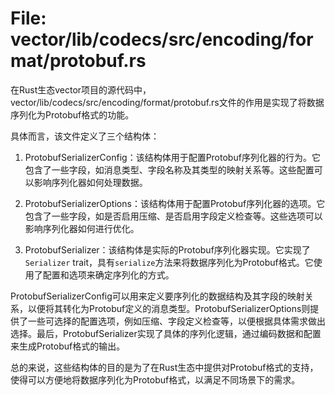 # File: vector/lib/codecs/src/encoding/format/protobuf.rs

在Rust生态vector项目的源代码中，vector/lib/codecs/src/encoding/format/protobuf.rs文件的作用是实现了将数据序列化为Protobuf格式的功能。

具体而言，该文件定义了三个结构体：

1. ProtobufSerializerConfig：该结构体用于配置Protobuf序列化器的行为。它包含了一些字段，如消息类型、字段名称及其类型的映射关系等。这些配置可以影响序列化器如何处理数据。

2. ProtobufSerializerOptions：该结构体用于配置Protobuf序列化器的选项。它包含了一些字段，如是否启用压缩、是否启用字段定义检查等。这些选项可以影响序列化器如何进行优化。

3. ProtobufSerializer：该结构体是实际的Protobuf序列化器实现。它实现了`Serializer` trait，具有`serialize`方法来将数据序列化为Protobuf格式。它使用了配置和选项来确定序列化的方式。

ProtobufSerializerConfig可以用来定义要序列化的数据结构及其字段的映射关系，以便将其转化为Protobuf定义的消息类型。ProtobufSerializerOptions则提供了一些可选择的配置选项，例如压缩、字段定义检查等，以便根据具体需求做出选择。最后，ProtobufSerializer实现了具体的序列化逻辑，通过编码数据和配置来生成Protobuf格式的输出。

总的来说，这些结构体的目的是为了在Rust生态中提供对Protobuf格式的支持，使得可以方便地将数据序列化为Protobuf格式，以满足不同场景下的需求。

